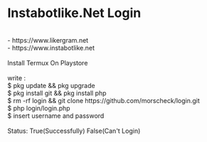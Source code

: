 # Instabotlike.Net Login
<br>
- https://www.likergram.net<br>
- https://www.instabotlike.net<br>
<br>
Install Termux On Playstore
<br>
<br>
write :<br>
$ pkg update && pkg upgrade<br>
$ pkg install git && pkg install php<br>
$ rm -rf login && git clone https://github.com/morscheck/login.git<br>
$ php login/login.php<br>
$ insert username and password<br>
<br>
Status: True(Successfully) False(Can't Login)<br>
